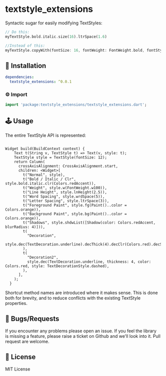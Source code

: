 # textstyle_extensions

Syntactic sugar for easily modifying TextStyles:
```dart
// Do this:
myTextStyle.bold.italic.size(16).ltrSpace(1.6)

//Instead of this:
myTextStyle.copyWith(fontSize: 16, fontWeight: FontWeight.bold, fontStyle: FontStyle.italic, letterSpacing: 1.6,)
```

## 🔨 Installation
```yaml
dependencies:
  textstyle_extensions: ^0.0.1
```

### ⚙ Import

```dart
import 'package:textstyle_extensions/textstyle_extensions.dart';
```

## 🕹️ Usage


The entire TextStyle API is represented:

<img src="https://i.imgur.com/jAhwBGX.png" alt="" />

```
Widget build(BuildContext context) {
    Text t(String v, TextStyle t) => Text(v, style: t);
    TextStyle style = TextStyle(fontSize: 12);
    return Column(
      crossAxisAlignment: CrossAxisAlignment.start,
      children: <Widget>[
        t("Normal", style),
        t("Bold / Italic / Clr", style.bold.italic.clr(Colors.redAccent)),
        t("Weight", style.w(FontWeight.w100)),
        t("Line Height", style.lnHeight(2.5)),
        t("Word Spacing", style.wrdSpace(5)),
        t("Letter Spacing", style.ltrSpace(3)),
        t("Foreground Paint", style.fg(Paint()..color = Colors.orange)),
        t("Background Paint", style.bg(Paint()..color = Colors.orange)),
        t("Shadows", style.shdwList([Shadow(color: Colors.redAccent, blurRadius: 4)])),
        t(
          "Decoration",
          style.dec(TextDecoration.underline).decThick(4).decClr(Colors.red).decStyle(TextDecorationStyle.dashed),
        ),
        t(
          "Decoration2",
          style.dec(TextDecoration.underline, thickness: 4, color: Colors.red, style: TextDecorationStyle.dashed),
        ),
      ],
    );
  }
```
Shortcut method names are introduced where it makes sense. This is done both for brevity, and to reduce conflicts with the existing TextStyle properties.

## 🐞 Bugs/Requests

If you encounter any problems please open an issue. If you feel the library is missing a feature, please raise a ticket on Github and we'll look into it. Pull request are welcome.

## 📃 License

MIT License


